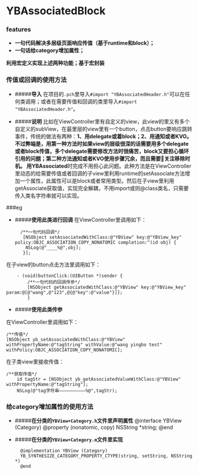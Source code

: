 # YBAssociatedBlock

### features

+ **一句代码解决多层级页面响应传值（基于runtime和block）；**
+ **一句话给category增加属性；**


**利用宏定义实现上述两种功能；基于宏封装**

### 传值或回调的使用方法


+ #####**导入**
在项目的`.pch`里导入`#import "YBAssociatedHeader.h"`可以在任何类调用；或者在需要传值和回调的类里导入`#import "YBAssociatedHeader.h"`。

+ #####**说明**
比如在ViewController里有自定义的view，此view的里又有多个自定义的subView，在最里层的view里有一个button，点击button要响应跳转事件，传统的做法有两种：**1、用delegate或着block；2、用通知或者KVO。**不过弊端是，用第一种方法时如果view的层级很深的话需要用多个delegate或者block传值，多个delegate需要修改方法时很痛苦，block又要担心循环引用的问题；第二种方法通知或者KVO使用步骤冗余，而且需要关注移除时机。
用**YBAssociated**时完成不用担心此问题。此种方法是在ViewController里动态的给需要传值或者回调的子view里利用runtime的setAssociate方法增加一个属性，此属性可以是block或者常用类型。然后在子view里利用getAssociate获取值，实现完全解耦，不用import或则@class类名，只需要传入类名字符串就可以实现。

###eg


+ #####**使用此类进行回调**
在ViewController里调用如下：

        /**一句代码回调*/
         [NSObject setAssociatedWithClass:@"YBView" key:@"YBView_key" policy:OBJC_ASSOCIATION_COPY_NONATOMIC completion:^(id obj) {
          NSLog(@"____%@",obj);
         }];
 
 在子view的button点击方法里调用如下：
 
        - (void)buttonClick:(UIButton *)sender {
            /**一句代码的回调传参*/
            [NSObject getAssociatedWithClass:@"YBView" key:@"YBView_key" param:@[@"wang",@"123",@{@"key":@"value"}]];
            }
            
+ #####**使用此类传参**

在ViewController里调用如下：

    /**传值*/
    [NSObject yb_setAssociatedWithClass:@"YBView" withPropertyName:@"tagString" withValue:@"wang yingbo test" withPolicy:OBJC_ASSOCIATION_COPY_NONATOMIC];

在子类view里接收传值：

    /**获取传值*/
        id tagStr = [NSObject yb_getAssociatedValueWithClass:@"YBView" withPropertyName:@"tagString"];
        NSLog(@"tag字符串——————————%@",tagStr);

### 给category增加属性的使用方法

+ #####**在分类的`YBView+Category.h`文件里声明属性**
        @interface YBView (Category)
        @property (nonatomic, copy) NSString *string;
        @end

+ #####**在分类的`YBView+Category.m`文件里实现**

        @implementation YBView (Category)
        YB_SYNTHESIZE_CATEGORY_PROPERTY_CTYPE(string, setString, NSString *)
        @end





